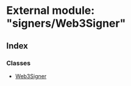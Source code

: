 # External module: "signers/Web3Signer"

## Index

### Classes

- [Web3Signer](../classes/_signers_web3signer_.web3signer.md)
